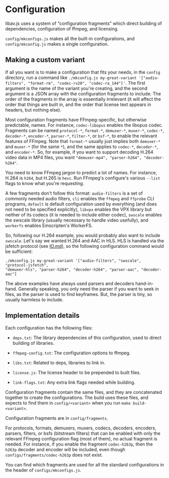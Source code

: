# Configuration

libav.js uses a system of “configuration fragments” which direct building of
dependencies, configuration of ffmpeg, and licensing.

`config/mkconfigs.js` makes all the built-in configurations, and
`config/mkconfig.js` makes a single configuration.


## Making a custom variant

If all you want is to make a configuration that fits your needs, in the `config`
directory, run a command like `./mkconfig.js my-great-variant '["audio-filters",
"format-rm", "codec-rv20", "codec-ra_144"]'`. The first argument is the name of
the variant you're creating, and the second argument is a JSON array with the
configuration fragments to include. The order of the fragments in the array is
essentially irrelevant (it will affect the order that things are built in, and
the order that license text appears in headers, but nothing else).

Most configuration fragments have FFmpeg-specific, but otherwise predictable,
names. For instance, `codec-libopus` enables the libopus codec. Fragments can be
named `protocol-*`, `format-*`, `demuxer-*`, `muxer-*`, `codec-*`, `decoder-*`,
`encoder-*`, `parser-*`, `filter-*`, or `bsf-*`, to enable the relevant features
of FFmpeg. Note that `format-*` usually just implies both `demuxer-*` and
`muxer-*` (for the same `*`), and the same applies to `codec-*`, `decoder-*`,
and `encoder-*`. So, for example, if you want to support decoding H.264 video
data in MP4 files, you want `"demuxer-mp4", "parser-h264", "decoder-h264"`.

You need to know FFmpeg jargon to predict a lot of names. For instance, H.264 is
`h264`, but H.265 is `hevc`. Run FFmpeg's configure's various `--list` flags to
know what you're requesting.

A few fragments don't follow this format: `audio-filters` is a set of commonly
needed audio filters, `cli` enables the `ffmpeg` and `ffprobe` CLI programs,
`default` is default configuration used by everything (and does not need to be
specified explicitly), `libvpx` enables the VPX library but neither of its
codecs (it is needed to include either codec), `swscale` enables the swscale
library (usually necessary to handle video usefully), and `workerfs` enables
Emscripten's WorkerFS.

So, following our H.264 example, you would probably also want to include
`swscale`. Let's say we wanted H.264 and AAC in HLS. HLS is handled via the
jsfetch protocol (see [IO.md](IO.md)), so the following configuration command
would be sufficient:
```
./mkconfig.js my-great-variant '["audio-filters", "swscale", "protocol-jsfetch",
"demuxer-hls", "parser-h264", "decoder-h264", "parser-aac", "decoder-aac"]
```

The above examples have always used parsers and decoders hand-in-hand. Generally
speaking, you only need the parser if you want to seek in files, as the parser
is used to find keyframes. But, the parser is tiny, so usually harmless to
include.


## Implementation details

Each configuration has the following files:

 * `deps.txt`: The library dependencies of this configuration, used to direct
   building of libraries.

 * `ffmpeg-config.txt`: The configuration options to ffmpeg.

 * `libs.txt`: Related to deps, libraries to link in.

 * `license.js`: The license header to be prepended to built files.

 * `link-flags.txt`: Any extra link flags needed while building.

Configuration fragments contain the same files, and they are concatenated
together to create the configurations. The build uses these files, and expects
to find them in `config/<variant>` when you run `make build-<variant>`.

Configuration fragments are in `config/fragments`.

For protocols, formats, demuxers, muxers, codecs, decoders, encoders, parsers,
filters, or bsfs (bitstream filters) that can be enabled with only the relevant
FFmpeg configuration flag (most of them), no actual fragment is needed. For
instance, if you enable the fragment `codec-h263p`, then the `h263p` decoder and
encoder will be included, even though `configs/fragments/codec-h263p` does not
exist.

You can find which fragments are used for all the standard configurations in the
header of `configs/mkconfigs.js`.
